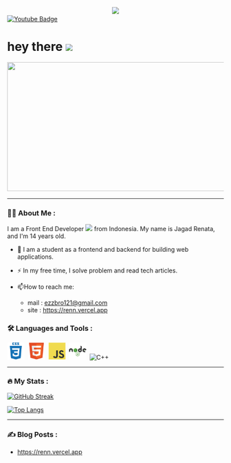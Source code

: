 <div id="header" align="center">
  <img src="https://media.giphy.com/media/M9gbBd9nbDrOTu1Mqx/giphy.gif" width="100"/>
</div>

<div id="badges">
  <a href="https://yooutube.com/XioDev">
    <img src="https://img.shields.io/badge/YouTube-red?style=for-the-badge&logo=youtube&logoColor=white" alt="Youtube Badge"/>
  </a>
</div>

<h1>
  hey there
  <img src="https://media.giphy.com/media/hvRJCLFzcasrR4ia7z/giphy.gif" width="30px"/>
</h1>

<div align="center">
  <img src="https://media.giphy.com/media/dWesBcTLavkZuG35MI/giphy.gif" width="600" height="300"/>
</div>

---

### :woman_technologist: About Me :
I am a Front End Developer <img src="https://media.giphy.com/media/WUlplcMpOCEmTGBtBW/giphy.gif" width="30"> from Indonesia. My name is Jagad Renata, and I'm 14 years old.

- :telescope: I am a student as a frontend and backend for building web applications.
- :zap: In my free time, I solve problem and read tech articles.

- :mailbox:How to reach me:
  - mail : <a href="mailto: ezzbro121@gmail.com" >ezzbro121@gmail.com</a>
  - site : <a href="https://renn.vercel.app" >https://renn.vercel.app</a>

### :hammer_and_wrench: Languages and Tools :
  <div>
  <img
src="https://github.com/devicons/devicon/blob/master/icons/css3/css3-plain-wordmark.svg"  title="CSS3" alt="CSS" width="40" height="40"/>&nbsp;
  <img src="https://github.com/devicons/devicon/blob/master/icons/html5/html5-original.svg" title="HTML5" alt="HTML" width="40" height="40"/>&nbsp;
  <img src="https://github.com/devicons/devicon/blob/master/icons/javascript/javascript-original.svg" title="JavaScript" alt="JavaScript" width="40" height="40"/>&nbsp;
  <img src="https://github.com/devicons/devicon/blob/master/icons/nodejs/nodejs-original-wordmark.svg" title="NodeJS" alt="NodeJS" width="40" height="40"/>&nbsp;
  <img src="https://github.com/isocpp/logos/blob/master/cpp_logo.svg" title="C++" alt="C++" width="40" height="40"/>&nbsp;
  </div>

---

### :fire: My Stats :

[![GitHub Streak](http://github-readme-streak-stats.herokuapp.com?user=rennnotsepuh&theme=dark&background=000000)](https://git.io/streak-stats)

[![Top Langs](https://github-readme-stats.vercel.app/api/top-langs/?username=rennnotsepuh&layout=compact&theme=vision-friendly-dark)](https://github.com/anuraghazra/github-readme-stats)

---

### :writing_hand: Blog Posts :
- <a href="https://renn.vercel.app">https://renn.vercel.app</a>
